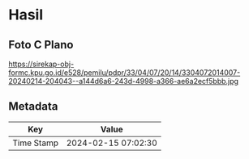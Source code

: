 # Hasil

## Foto C Plano

https://sirekap-obj-formc.kpu.go.id/e528/pemilu/pdpr/33/04/07/20/14/3304072014007-20240214-204043--a144d6a6-243d-4998-a366-ae6a2ecf5bbb.jpg


## Metadata

| Key        | Value               |
| ---------- | ------------------- |
| Time Stamp | 2024-02-15 07:02:30 |



